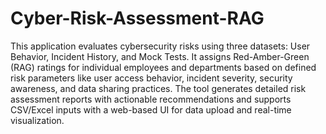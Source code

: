 # Cyber-Risk-Assessment-RAG

This application evaluates cybersecurity risks using three datasets: User Behavior, Incident History, and Mock Tests. It assigns Red-Amber-Green (RAG) ratings for individual employees and departments based on defined risk parameters like user access behavior, incident severity, security awareness, and data sharing practices. The tool generates detailed risk assessment reports with actionable recommendations and supports CSV/Excel inputs with a web-based UI for data upload and real-time visualization.
